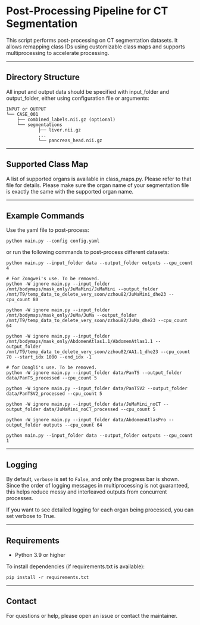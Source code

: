 Post-Processing Pipeline for CT Segmentation
==============================================

This script performs post-processing on CT segmentation datasets.
It allows remapping class IDs using customizable class maps and supports
multiprocessing to accelerate processing.

------------------------------
Directory Structure
------------------------------

All input and output data should be specified with input_folder and output_folder, either using configuration file or arguments:
```
INPUT or OUTPUT
└── CASE_001
    ├── combined_labels.nii.gz (optional)
    └── segmentations
            ├── liver.nii.gz
            ...
            └── pancreas_head.nii.gz
```

------------------------------
Supported Class Map
------------------------------

A list of supported organs is available in class_maps.py. Please refer to that file for details. Please make sure the organ name of your segmentation file is exactly the same with the supported organ name.

------------------------------
Example Commands
------------------------------

Use the yaml file to post-process:

    python main.py --config config.yaml

or run the following commands to post-process different datasets:

    python main.py --input_folder data --output_folder outputs --cpu_count 4

    # For Zongwei's use. To be removed.
    python -W ignore main.py --input_folder /mnt/bodymaps/mask_only/JuMaMini/JuMaMini --output_folder /mnt/T9/temp_data_to_delete_very_soon/zzhou82/JuMaMini_dhe23 --cpu_count 80

    python -W ignore main.py --input_folder /mnt/bodymaps/mask_only/JuMa/JuMa --output_folder /mnt/T9/temp_data_to_delete_very_soon/zzhou82/JuMa_dhe23 --cpu_count 64

    python -W ignore main.py --input_folder /mnt/bodymaps/mask_only/AbdomenAtlas1.1/AbdomenAtlas1.1 --output_folder /mnt/T9/temp_data_to_delete_very_soon/zzhou82/AA1.1_dhe23 --cpu_count 70 --start_idx 1000 --end_idx -1

    # for Dongli's use. To be removed.
    python -W ignore main.py --input_folder data/PanTS --output_folder data/PanTS_processed --cpu_count 5

    python -W ignore main.py --input_folder data/PanTSV2 --output_folder data/PanTSV2_processed --cpu_count 5

    python -W ignore main.py --input_folder data/JuMaMini_noCT --output_folder data/JuMaMini_noCT_processed --cpu_count 5
    
    python -W ignore main.py --input_folder data/AbdomenAtlasPro --output_folder outputs --cpu_count 64

    python main.py --input_folder data --output_folder outputs --cpu_count 1

------------------------------
Logging
------------------------------

By default, ``verbose`` is set to ``False``, and only the progress bar is shown. Since the order of logging messages in multiprocessing is not guaranteed, this helps reduce messy and interleaved outputs from concurrent processes.

If you want to see detailed logging for each organ being processed, you can set verbose to True.

------------------------------
Requirements
------------------------------

- Python 3.9 or higher

To install dependencies (if requirements.txt is available):

    pip install -r requirements.txt

------------------------------
Contact
------------------------------

For questions or help, please open an issue or contact the maintainer.
